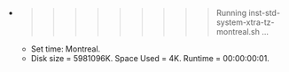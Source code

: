 * >>>>>>>>> Running inst-std-system-xtra-tz-montreal.sh ...
  * Set time: Montreal.
  * Disk size = 5981096K. Space Used = 4K. Runtime = 00:00:00:01.
